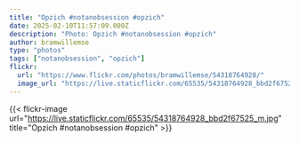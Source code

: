 ```yaml
---
title: "Opzich #notanobsession #opzich"
date: 2025-02-10T11:57:09.000Z
description: "Photo: Opzich #notanobsession #opzich"
author: bramwillemse
type: "photos"
tags: ["notanobsession", "opzich"]
flickr:
  url: "https://www.flickr.com/photos/bramwillemse/54318764928/"
  image_url: "https://live.staticflickr.com/65535/54318764928_bbd2f67525_m.jpg"
---
```


{{< flickr-image url="https://live.staticflickr.com/65535/54318764928_bbd2f67525_m.jpg" title="Opzich #notanobsession #opzich" >}}
